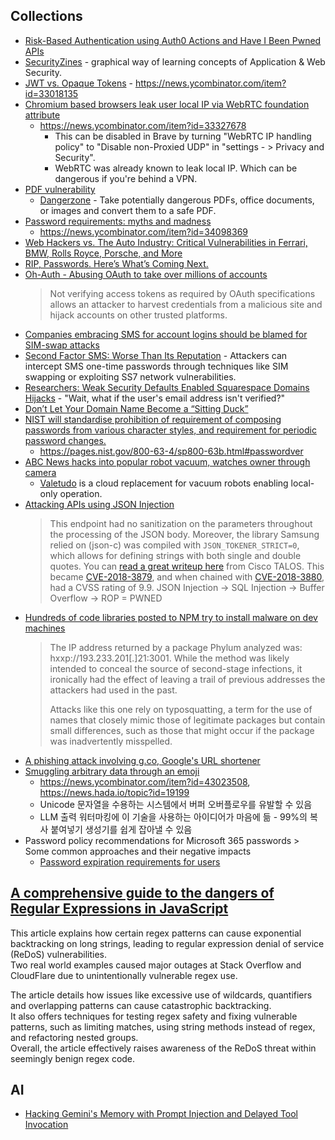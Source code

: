 
## Collections

- [Risk-Based Authentication using Auth0 Actions and Have I Been Pwned APIs](https://javascript.plainenglish.io/risk-based-authentication-using-auth0-actions-and-have-i-been-pwned-apis-fd3cb65c040a)
- [SecurityZines](https://securityzines.com/) - graphical way of learning concepts of Application & Web Security.
- [JWT vs. Opaque Tokens](https://zitadel.com/blog/jwt-vs-opaque-tokens) - https://news.ycombinator.com/item?id=33018135
- [Chromium based browsers leak user local IP via WebRTC foundation attribute](https://niespodd.github.io/webrtc-local-ip-leak/)
  - https://news.ycombinator.com/item?id=33327678
    - This can be disabled in Brave by turning "WebRTC IP handling policy" to "Disable non-Proxied UDP" in "settings - > Privacy and Security".
    - WebRTC was already known to leak local IP. Which can be dangerous if you're behind a VPN.
- [PDF vulnerability](https://news.ycombinator.com/item?id=33732763)
  - [Dangerzone](https://github.com/freedomofpress/dangerzone) - Take potentially dangerous PDFs, office documents, or images and convert them to a safe PDF.
- [Password requirements: myths and madness](https://www.franzoni.eu/password-requirements-myths-madness/)
  - https://news.ycombinator.com/item?id=34098369
- [Web Hackers vs. The Auto Industry: Critical Vulnerabilities in Ferrari, BMW, Rolls Royce, Porsche, and More](https://samcurry.net/web-hackers-vs-the-auto-industry/)
- [RIP, Passwords. Here’s What’s Coming Next.](https://www.nytimes.com/wirecutter/blog/what-are-passkeys-and-how-they-can-replace-passwords/)
- [Oh-Auth - Abusing OAuth to take over millions of accounts](https://salt.security/blog/oh-auth-abusing-oauth-to-take-over-millions-of-accounts)
  > Not verifying access tokens as required by OAuth specifications allows an attacker to harvest credentials from a malicious site and hijack accounts on other trusted platforms.
- [Companies embracing SMS for account logins should be blamed for SIM-swap attacks](https://keydiscussions.com/2024/02/05/sim-swap-attacks-can-be-blamed-on-companies-embracing-sms-based-password-resets/)
- [Second Factor SMS: Worse Than Its Reputation](https://www.ccc.de/en/updates/2024/2fa-sms) - Attackers can intercept SMS one-time passwords through techniques like SIM swapping or exploiting SS7 network vulnerabilities.
- [Researchers: Weak Security Defaults Enabled Squarespace Domains Hijacks](https://krebsonsecurity.com/2024/07/researchers-weak-security-defaults-enabled-squarespace-domains-hijacks/) - "Wait, what if the user's email address isn't verified?"
- [Don’t Let Your Domain Name Become a “Sitting Duck”](https://krebsonsecurity.com/2024/07/dont-let-your-domain-name-become-a-sitting-duck/)
- [NIST will standardise prohibition of requirement of composing passwords from various character styles, and requirement for periodic password changes.](https://mastodon.social/@LukaszOlejnik/113193089731407165)
  - https://pages.nist.gov/800-63-4/sp800-63b.html#passwordver
- [ABC News hacks into popular robot vacuum, watches owner through camera](https://www.abc.net.au/news/2024-10-04/robot-vacuum-hacked-photos-camera-audio/104414020)
  - [Valetudo](https://github.com/Hypfer/Valetudo) is a cloud replacement for vacuum robots enabling local-only operation.
- [Attacking APIs using JSON Injection](https://danaepp.com/attacking-apis-using-json-injection)
  > This endpoint had no sanitization on the parameters throughout the processing of the JSON body. Moreover, the library Samsung relied on (json-c) was compiled with `JSON_TOKENER_STRICT=0`, which allows for defining strings with both single and double quotes.
  > You can [read a great writeup here](https://www.talosintelligence.com/vulnerability_reports/TALOS-2018-0556) from Cisco TALOS. This became [CVE-2018-3879](https://www.cvedetails.com/cve/CVE-2018-3879/), and when chained with [CVE-2018-3880](https://www.cvedetails.com/cve/CVE-2018-3880/), had a CVSS rating of 9.9.
  > JSON Injection → SQL Injection → Buffer Overflow → ROP = PWNED
- [Hundreds of code libraries posted to NPM try to install malware on dev machines](https://arstechnica.com/security/2024/11/javascript-developers-targeted-by-hundreds-of-malicious-code-libraries/)
  > The IP address returned by a package Phylum analyzed was: hxxp://193.233.201[.]21:3001.
  > While the method was likely intended to conceal the source of second-stage infections, it ironically had the effect of leaving a trail of previous addresses the attackers had used in the past.
  >
  > Attacks like this one rely on typosquatting, a term for the use of names that closely mimic those of legitimate packages but contain small differences, such as those that might occur if the package was inadvertently misspelled.
- [A phishing attack involving g.co, Google's URL shortener](https://gist.github.com/zachlatta/f86317493654b550c689dc6509973aa4)
- [Smuggling arbitrary data through an emoji](https://paulbutler.org/2025/smuggling-arbitrary-data-through-an-emoji/)
  - https://news.ycombinator.com/item?id=43023508, https://news.hada.io/topic?id=19199
  - Unicode 문자열을 수용하는 시스템에서 버퍼 오버플로우를 유발할 수 있음
  - LLM 출력 워터마킹에 이 기술을 사용하는 아이디어가 마음에 듦 - 99%의 복사 붙여넣기 생성기를 쉽게 잡아낼 수 있음
- Password policy recommendations for Microsoft 365 passwords > Some common approaches and their negative impacts
  - [Password expiration requirements for users](https://learn.microsoft.com/en-us/microsoft-365/admin/misc/password-policy-recommendations?view=o365-worldwide#password-expiration-requirements-for-users)

## [A comprehensive guide to the dangers of Regular Expressions in JavaScript](https://www.sonarsource.com/blog/vulnerable-regular-expressions-javascript/)

This article explains how certain regex patterns can cause exponential backtracking on long strings, leading to regular expression denial of service (ReDoS) vulnerabilities.  
Two real world examples caused major outages at Stack Overflow and CloudFlare due to unintentionally vulnerable regex use.

The article details how issues like excessive use of wildcards, quantifiers and overlapping patterns can cause catastrophic backtracking.  
It also offers techniques for testing regex safety and fixing vulnerable patterns, such as limiting matches, using string methods instead of regex, and refactoring nested groups.  
Overall, the article effectively raises awareness of the ReDoS threat within seemingly benign regex code.

## AI

- [Hacking Gemini's Memory with Prompt Injection and Delayed Tool Invocation](https://embracethered.com/blog/posts/2025/gemini-memory-persistence-prompt-injection/)
